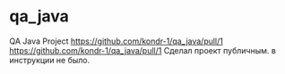 # qa_java
QA Java Project
https://github.com/kondr-1/qa_java/pull/1
https://github.com/kondr-1/qa_java/pull/1
Сделал проект публичным. в инструкции не было. 
